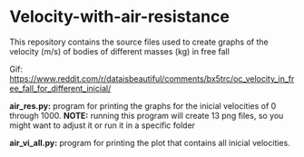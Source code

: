 # Velocity-with-air-resistance
This repository contains the source files used to create graphs of the velocity (m/s) of bodies of different masses (kg) in free fall

Gif: https://www.reddit.com/r/dataisbeautiful/comments/bx5trc/oc_velocity_in_free_fall_for_different_inicial/

__air_res.py:__ program for printing the graphs for the inicial velocities of 0 through 1000. __NOTE:__ running this program will create 13 png files, so you might want to adjust it or run it in a specific folder

__air_vi_all.py:__ program for printing the plot that contains all inicial velocities.
